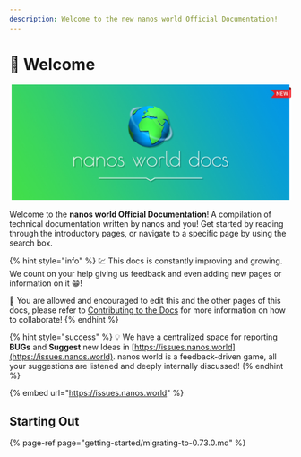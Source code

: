 ```yaml
---
description: Welcome to the new nanos world Official Documentation!
---
```


# 👋 Welcome

![](.gitbook/assets/docs_full_new.png)

Welcome to the **nanos world Official Documentation**! A compilation of technical documentation written by nanos and you! Get started by reading through the introductory pages, or navigate to a specific page by using the search box.

{% hint style="info" %}
💹 This docs is constantly improving and growing. We count on your help giving us feedback and even adding new pages or information on it 😁!

💑 You are allowed and encouraged to edit this and the other pages of this docs, please refer to [Contributing to the Docs](contributing-to-the-docs.md) for more information on how to collaborate!
{% endhint %}

{% hint style="success" %}
💡 We have a centralized space for reporting **BUGs** and **Suggest** new Ideas in [https://issues.nanos.world](https://issues.nanos.world). nanos world is a feedback-driven game, all your suggestions are listened and deeply internally discussed!
{% endhint %}

{% embed url="https://issues.nanos.world" %}

## Starting Out

{% page-ref page="getting-started/migrating-to-0.73.0.md" %}

